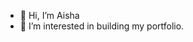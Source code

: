 - 👋 Hi, I’m Aisha
- 👀 I’m interested in building my portfolio. 

<!---
Aisha-Ali2/Aisha-Ali2 is a ✨ special ✨ repository because its `README.md` (this file) appears on your GitHub profile.
You can click the Preview link to take a look at your changes.
--->
